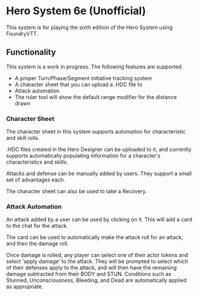 # Hero System 6e (Unofficial)

This system is for playing the sixth edition of the Hero System using FoundryVTT.

## Functionality

This system is a work in progress. The following features are supported

* A proper Turn/Phase/Segment initiative tracking system
* A character sheet that you can upload a .HDC file to
* Attack automation
* The ruler tool will show the default range modifier for the distance drawn

### Character Sheet

The character sheet in this system supports automation for characteristic and skill rolls.

.HDC files created in the Hero Designer can be uploaded to it, and currently supports automatically populating information for a character's characteristics and skills.

Attacks and defense can be manually added by users. They support a small set of advantages each.

The character sheet can also be used to take a Recovery.

### Attack Automation

An attack added by a user can be used by clicking on it. This will add a card to the chat for the attack.

The card can be used to automatically make the attack roll for an attack, and then the damage roll.

Once damage is rolled, any player can select one of their actor tokens and select 'apply damage' to the attack. They will be prompted to select which of their defenses apply to the attack, and will then have the remaining damage subtracted from their BODY and STUN. Conditions such as Stunned, Unconsciousness, Bleeding, and Dead are automatically applied as appropriate.